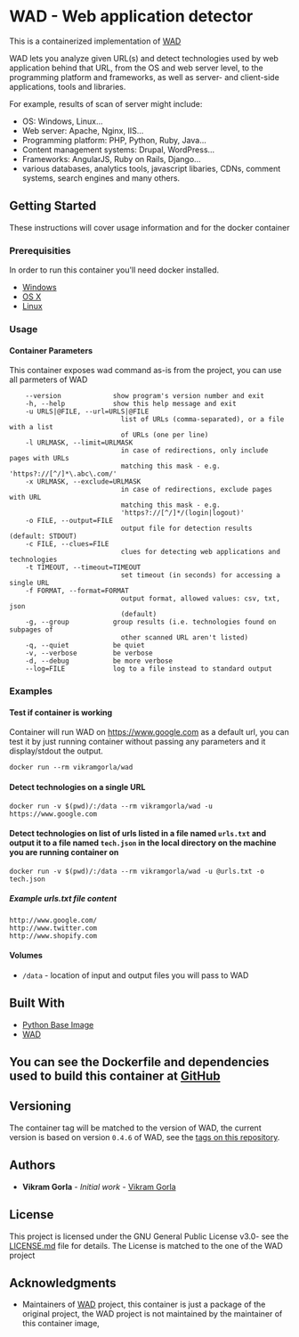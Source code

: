 # WAD - Web application detector

This is a containerized implementation of [WAD](https://github.com/CERN-CERT/WAD) 

WAD lets you analyze given URL(s) and detect technologies used by web application behind that URL, 
from the OS and web server level, to the programming platform and frameworks, as well as server- and client-side
applications, tools and libraries. 

For example, results of scan of server might include: 

  * OS: Windows, Linux...
  * Web server: Apache, Nginx, IIS...
  * Programming platform: PHP, Python, Ruby, Java...
  * Content management systems: Drupal, WordPress...
  * Frameworks: AngularJS, Ruby on Rails, Django...
  * various databases, analytics tools, javascript libaries, CDNs, comment systems, search engines and many others.

## Getting Started

These instructions will cover usage information and for the docker container 

### Prerequisities


In order to run this container you'll need docker installed.

* [Windows](https://docs.docker.com/windows/started)
* [OS X](https://docs.docker.com/mac/started/)
* [Linux](https://docs.docker.com/linux/started/)

### Usage

#### Container Parameters

This container exposes wad command as-is from the project, you can use all parmeters of WAD
```shell
    --version             show program's version number and exit
    -h, --help            show this help message and exit
    -u URLS|@FILE, --url=URLS|@FILE
                            list of URLs (comma-separated), or a file with a list
                            of URLs (one per line)
    -l URLMASK, --limit=URLMASK
                            in case of redirections, only include pages with URLs
                            matching this mask - e.g. 'https?://[^/]*\.abc\.com/'
    -x URLMASK, --exclude=URLMASK
                            in case of redirections, exclude pages with URL
                            matching this mask - e.g.
                            'https?://[^/]*/(login|logout)'
    -o FILE, --output=FILE
                            output file for detection results (default: STDOUT)
    -c FILE, --clues=FILE
                            clues for detecting web applications and technologies
    -t TIMEOUT, --timeout=TIMEOUT
                            set timeout (in seconds) for accessing a single URL
    -f FORMAT, --format=FORMAT
                            output format, allowed values: csv, txt, json
                            (default)
    -g, --group           group results (i.e. technologies found on subpages of
                            other scanned URL aren't listed)
    -q, --quiet           be quiet
    -v, --verbose         be verbose
    -d, --debug           be more verbose
    --log=FILE            log to a file instead to standard output
```

### Examples

#### Test if container is working

Container will run WAD on https://www.google.com as a default url, you can test it by just running container without passing any parameters and it display/stdout the output.

```shell
docker run --rm vikramgorla/wad
```

#### Detect technologies on a single URL 

```shell
docker run -v $(pwd)/:/data --rm vikramgorla/wad -u https://www.google.com
```

#### Detect technologies on list of urls listed in a file named `urls.txt` and output it to a file named `tech.json` in the local directory on the machine you are running container on

```shell
docker run -v $(pwd)/:/data --rm vikramgorla/wad -u @urls.txt -o tech.json
```

##### Example urls.txt file content

```shell
http://www.google.com/
http://www.twitter.com
http://www.shopify.com
```

#### Volumes

* `/data` - location of input and output files you will pass to WAD


## Built With

* [Python Base Image](https://hub.docker.com/_/python)
* [WAD](https://github.com/CERN-CERT/WAD) 


## You can see the Dockerfile and dependencies used to build this container at [GitHub](https://github.com/vikramgorla/wad)


## Versioning

The container tag will be matched to the version of WAD, the current version is based on version `0.4.6` of WAD, see the 
[tags on this repository](https://github.com/vikramgorla/wad/tags). 

## Authors

* **Vikram Gorla** - *Initial work* - [Vikram Gorla](https://github.com/vikramgorla/)


## License

This project is licensed under the GNU General Public License v3.0- see the [LICENSE.md](LICENSE.md) file for details.
The License is matched to the one of the WAD project

## Acknowledgments

* Maintainers of [WAD](https://github.com/CERN-CERT/WAD) project,  this container is just a package of the original project, the WAD project is not maintained by the maintainer of this container image, 